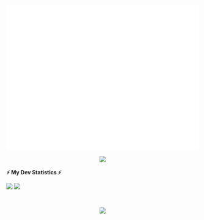 <p align="center">
    <a href="https://hackur.netlify.app" title="👋 Hey there, I am Hackur">
        <img src="torus.svg" />
    </a>
</p>

<p align="center">
    <img src="https://img.shields.io/badge/Hackur-Amateurs%20hack%20systems%2Cprofessionals%20hack%20people.-green" />
</p>

<!-- GitHub stats -->
<b>⚡ My Dev Statistics ⚡</b>

<p>
<!-- GitHub Stats -->
<img height="180em" src="https://github-readme-stats.vercel.app/api?username=Hackur1029&show_icons=true&hide_border=true" />

<!-- Most Used Languages -->
<img height="180em" src="https://github-readme-stats.vercel.app/api/top-langs/?username=Hackur1029&show_icons=true&hide_border=true&layout=compact&langs_count=8"/>

</p>

<!-- Streaks -->
</br>
<p align="center">

<!--GitHub streak stats-->
<img height="180em" src="https://github-readme-streak-stats.herokuapp.com/?user=Hackur1029" />

<p>
